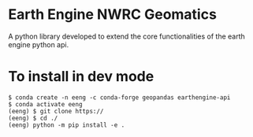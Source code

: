 # Earth Engine NWRC Geomatics
A python library developed to extend the core functionalities of the earth engine python api.

# To install in dev mode
``` shell
$ conda create -n eeng -c conda-forge geopandas earthengine-api
$ conda activate eeng
(eeng) $ git clone https://
(eeng) $ cd ./
(eeng) python -m pip install -e .
```
